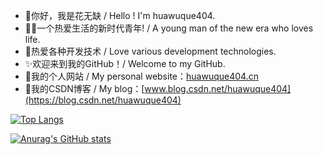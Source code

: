 - 👏你好，我是花无缺 / Hello ! I'm huawuque404.
- 👨‍💻一个热爱生活的新时代青年! / A young man of the new era who loves life.
- 💖热爱各种开发技术 / Love various development technologies.
- ✨欢迎来到我的GitHub！/ Welcome to my GitHub.
- 🥇我的个人网站 / My personal website：[huawuque404.cn](http://huawuque404.cn)
- 🥇我的CSDN博客 / My blog：[www.blog.csdn.net/huawuque404](https://blog.csdn.net/huawuque404)

[![Top Langs](https://github-readme-stats.vercel.app/api/top-langs/?username=huawuque404&layout=compact&title_color=0044ff&bg_color=141328&text_color=e8e8f2)](https://github.com/anuraghazra/github-readme-stats)

[![Anurag's GitHub stats](https://github-readme-stats.vercel.app/api?username=huawuque404&count_private=true&show_icons=true&title_color=0044ff&bg_color=141328&text_color=e8e8f2)](https://github.com/anuraghazra/github-readme-stats)
